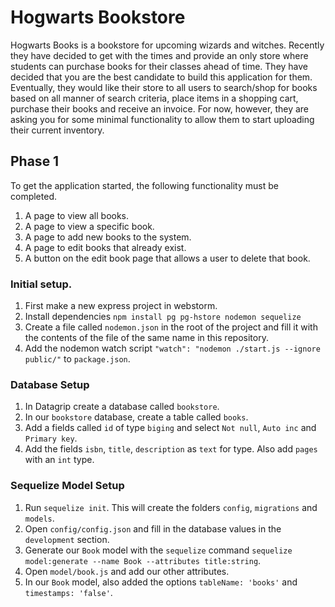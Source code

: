 # Hogwarts Bookstore

Hogwarts Books is a bookstore for upcoming wizards and witches. Recently they have decided to get with the times and provide
an only store where students can purchase books for their classes ahead of time. They have decided that you are the best
candidate to build this application for them. Eventually, they would like their store to all users to search/shop for books based on all manner of search criteria, place items in a shopping cart,
purchase their books and receive an invoice. For now, however, they are asking you for some minimal functionality to
allow them to start uploading their current inventory.

## Phase 1

To get the application started, the following functionality must be completed.

1. A page to view all books.
1. A page to view a specific book.
1. A page to add new books to the system.
1. A page to edit books that already exist.
1. A button on the edit book page that allows a user to delete that book.

### Initial setup.

1. First make a new express project in webstorm.
1. Install dependencies  `npm install pg pg-hstore nodemon sequelize`
1. Create a file called `nodemon.json` in the root of the project and fill it with the contents of the file of the same name
in this repository.
1. Add the nodemon watch script `"watch": "nodemon ./start.js --ignore public/"` to `package.json`.  


### Database Setup

1. In Datagrip create a database called `bookstore`.
1. In our `bookstore` database, create a table called `books`.
1. Add a fields called `id`  of type `biging` and select `Not null`, `Auto inc` and `Primary key`.
1. Add the fields `isbn`, `title`, `description` as `text` for type.  Also add `pages` with an `int` type.
   
### Sequelize Model Setup
1. Run `sequelize init`. This will create the folders `config`, `migrations` and `models`.
1. Open `config/config.json` and fill in the database values in the `development` section. 
1. Generate our `Book` model with the `sequelize` command `sequelize model:generate --name Book --attributes title:string`.
1. Open `model/book.js` and add our other attributes.  
1. In our `Book` model, also added the options `tableName: 'books'` and `timestamps: 'false'`.









